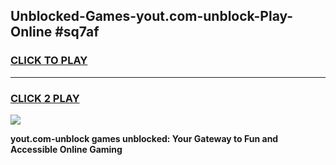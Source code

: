 
## Unblocked-Games-yout.com-unblock-Play-Online #sq7af
<h3>
<a href="https://news.freeplayer.one?title=yout.com-unblock&ref=3">CLICK TO PLAY</a></h3>
<hr>

<h3>
<a href="https://news.freeplayer.one?title=yout.com-unblock&ref=3">CLICK 2 PLAY</a>
  
</h3>

<a href="https://news.freeplayer.one?title=yout.com-unblock&ref=3"><img src="https://clearcache.store/games.png"></a>


**yout.com-unblock games unblocked: Your Gateway to Fun and Accessible Online Gaming**
